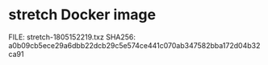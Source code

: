# stretch Docker image

FILE: stretch-1805152219.txz
SHA256: a0b09cb5ece29a6dbb22dcb29c5e574ce441c070ab347582bba172d04b32ca91
